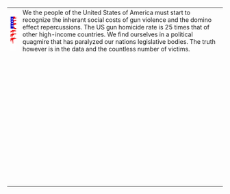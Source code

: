 

<table border="0">
 <tr>
  <td><img src="images.png" width="100" height="100"></td>
  <td>We the people of the United States of America must start to recognize the inherant social costs of gun violence and the domino effect repercussions. The US gun homicide rate is 25 times that of other high-income countries. We find ourselves in a political quagmire that has paralyzed our nations legislative bodies. The truth however is in the data and the countless number of victims.  </td>
 </tr>
 <tr>
   <td colspan="2"><svg width="300" height="300"></svg></td>
  <tr>
<table>
